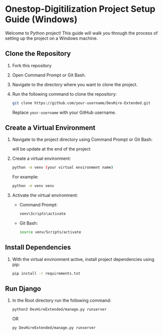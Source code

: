 # Onestop-Digitilization Project Setup Guide (Windows)

Welcome to Python project! This guide will walk you through the process of setting up the project on a Windows machine.

## Clone the Repository

1. Fork this repository
2. Open Command Prompt or Git Bash.
3. Navigate to the directory where you want to clone the project.
4. Run the following command to clone the repository:

   ```bash
   git clone https://github.com/your-username/DevHire-Extended.git
   ```

   Replace `your-username` with your GitHub username.

## Create a Virtual Environment

1. Navigate to the project directory using Command Prompt or Git Bash:

   will be update at the end of the project

2. Create a virtual environment:

   ```bash
   python -m venv (your virtual environment name)
   ```
   For example:
   ```bash
   python -m venv venv
   ```
   
4. Activate the virtual environment:

   - Command Prompt:

     ```bash
     venv\Scripts\activate
     ```

   - Git Bash:

     ```bash
     source venv/Scripts/activate
     ```

## Install Dependencies

1. With the virtual environment active, install project dependencies using pip:

   ```bash
   pip install -r requirements.txt
   ```
   
## Run Django

1. In the Root directory run the following command:
   ```bash
   python3 DevHireExtended/manage.py runserver
   ```
   OR
   ```
   py DevHireExtended/manage.py runserver
   ```
